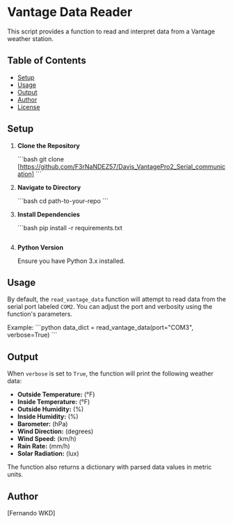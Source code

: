 # Vantage Data Reader

This script provides a function to read and interpret data from a Vantage weather station.

## Table of Contents

- [Setup](#setup)
- [Usage](#usage)
- [Output](#output)
- [Author](#author)
- [License](#license)

## Setup

1. **Clone the Repository**

   \```bash
   git clone [https://github.com/F3rNaNDEZ57/Davis_VantagePro2_Serial_communication]
   \```

2. **Navigate to Directory**

   \```bash
   cd path-to-your-repo
   \```

3. **Install Dependencies**

   \```bash
   pip install -r requirements.txt
   ```\

4. **Python Version**
   
   Ensure you have Python 3.x installed.

## Usage

By default, the `read_vantage_data` function will attempt to read data from the serial port labeled `COM2`. You can adjust the port and verbosity using the function's parameters.

Example:
\```python
data_dict = read_vantage_data(port="COM3", verbose=True)
\```

## Output

When `verbose` is set to `True`, the function will print the following weather data:

- **Outside Temperature:** (°F)
- **Inside Temperature:** (°F)
- **Outside Humidity:** (%)
- **Inside Humidity:** (%)
- **Barometer:** (hPa)
- **Wind Direction:** (degrees)
- **Wind Speed:** (km/h)
- **Rain Rate:** (mm/h)
- **Solar Radiation:** (lux)

The function also returns a dictionary with parsed data values in metric units.

## Author

[Fernando WKD]


